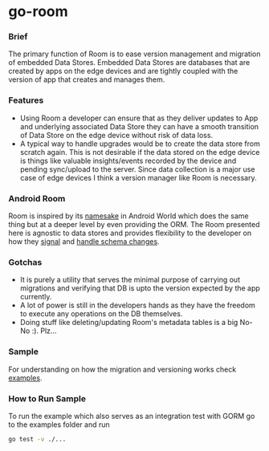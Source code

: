 # go-room

### Brief
The primary function of Room is to ease version management and migration of embedded Data Stores.
Embedded Data Stores are databases that are created by apps on the edge devices and are tightly coupled with the
version of app that creates and manages them.

### Features
* Using Room a developer can ensure that as they deliver updates to App and underlying associated Data Store they can
have a smooth transition of Data Store on the edge device without risk of data loss.  
* A typical way to handle upgrades would be to create the data store from scratch again. This is not desirable if the
data stored on the edge device is things like valuable insights/events recorded by the device and pending sync/upload to the
server. Since data collection is a major use case of edge devices I think a version manager like Room is necessary.

### Android Room
Room is inspired by its [namesake](https://developer.android.com/training/data-storage/room) in Android World which does the same thing but at a deeper level by even providing the ORM.
The Room presented here is agnostic to data stores and provides flexibility to the developer on how they [signal](https://github.com/gamble09/groom/blob/master/orm/orm.go#L31) and [handle schema changes](https://github.com/gamble09/groom/blob/master/orm/orm.go#L36).

### Gotchas
* It is purely a utility that serves the minimal purpose of carrying out migrations and verifying that DB is upto the version expected by the app currently.  
* A lot of power is still in the developers hands as they have the freedom to execute any operations on the DB themselves.
* Doing stuff like deleting/updating Room's metadata tables is a big No-No :). Plz...

### Sample
For understanding on how the migration and versioning works check [examples](https://github.com/gamble09/groom/tree/master/example).  

### How to Run Sample
To run the example which also serves as an integration test with GORM go to the examples folder and run
```sh
go test -v ./...
```
